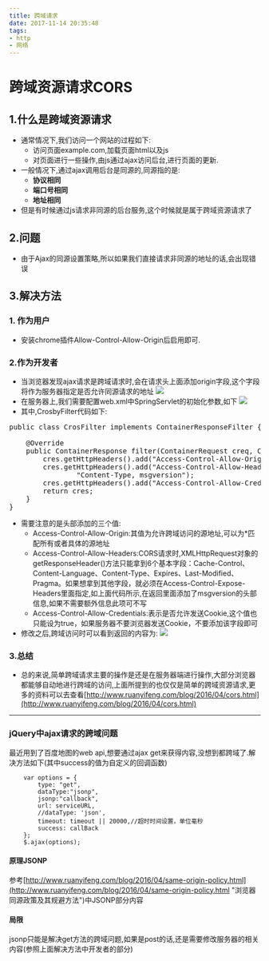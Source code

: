 ```yaml
---
title: 跨域请求
date: 2017-11-14 20:35:48
tags:
- http
- 网络
---
```


# 跨域资源请求CORS
## 1.什么是跨域资源请求
* 通常情况下,我们访问一个网站的过程如下:
	* 访问页面example.com,加载页面html以及js
	* 对页面进行一些操作,由js通过ajax访问后台,进行页面的更新.
* 一般情况下,通过ajax调用后台是同源的,同源指的是:
	* **协议相同**
	* **端口号相同**
	* **地址相同**
* 但是有时候通过js请求非同源的后台服务,这个时候就是属于跨域资源请求了

<!--more-->
## 2.问题
* 由于Ajax的同源设置策略,所以如果我们直接请求非同源的地址的话,会出现错误

## 3.解决方法
### 1. 作为用户
* 安装chrome插件Allow-Control-Allow-Origin后启用即可.
### 2.作为开发者
* 当浏览器发现ajax请求是跨域请求时,会在请求头上面添加origin字段,这个字段将作为服务器指定是否允许同源请求的地址
![](http://7xkzud.com1.z0.glb.clouddn.com/17-11-14/61942626.jpg)
* 在服务器上,我们需要配置web.xml中SpringServlet的初始化参数,如下
![](http://7xkzud.com1.z0.glb.clouddn.com/17-11-14/92714587.jpg)
* 其中,CrosbyFilter代码如下:
<pre>
public class CrosFilter implements ContainerResponseFilter {
	  
    @Override
    public ContainerResponse filter(ContainerRequest creq, ContainerResponse cres) {
    	cres.getHttpHeaders().add("Access-Control-Allow-Origin", "*");
        cres.getHttpHeaders().add("Access-Control-Allow-Headers", 
        		"Content-Type, msgversion");
        cres.getHttpHeaders().add("Access-Control-Allow-Credentials", "true");
        return cres;
    }
}
</pre>
* 需要注意的是头部添加的三个值:
	* Access-Control-Allow-Origin:其值为允许跨域访问的源地址,可以为*匹配所有或者具体的源地址
	* Access-Control-Allow-Headers:CORS请求时,XMLHttpRequest对象的getResponseHeader()方法只能拿到6个基本字段：Cache-Control、Content-Language、Content-Type、Expires、Last-Modified、Pragma。如果想拿到其他字段，就必须在Access-Control-Expose-Headers里面指定,如上面代码所示,在返回里面添加了msgversion的头部信息,如果不需要额外信息此项可不写
	* Access-Control-Allow-Credentials:表示是否允许发送Cookie,这个值也只能设为true，如果服务器不要浏览器发送Cookie，不要添加该字段即可
* 修改之后,跨域访问时可以看到返回的内容为:
![](http://7xkzud.com1.z0.glb.clouddn.com/17-11-14/34546538.jpg)
### 3.总结
* 总的来说,简单跨域请求主要的操作是还是在服务器端进行操作,大部分浏览器都能够自动地进行跨域的访问,上面所提到的也仅仅是简单的跨域资源请求,更多的资料可以去查看[http://www.ruanyifeng.com/blog/2016/04/cors.html](http://www.ruanyifeng.com/blog/2016/04/cors.html)

----
### jQuery中ajax请求的跨域问题
最近用到了百度地图的web api,想要通过ajax get来获得内容,没想到都跨域了.解决方法如下(其中success的值为自定义的回调函数)

        var options = {
            type: "get",
            dataType:"jsonp",
            jsonp:"callback",
            url: serviceURL,
            //dataType: 'json',
            timeout: timeout || 20000,//超时时间设置，单位毫秒
            success: callBack
    	};
        $.ajax(options);
#### 原理JSONP
参考[http://www.ruanyifeng.com/blog/2016/04/same-origin-policy.html](http://www.ruanyifeng.com/blog/2016/04/same-origin-policy.html "浏览器同源政策及其规避方法")中JSONP部分内容
#### 局限
jsonp只能是解决get方法的跨域问题,如果是post的话,还是需要修改服务器的相关内容(参照上面解决方法中开发者的部分)


